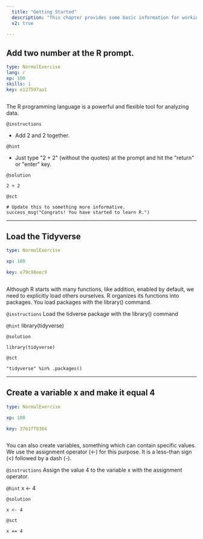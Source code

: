 ```yaml
---
  title: "Getting Started"
  description: "This chapter provides some basic information for working with R."
  v2: true

---
```

## Add two number at the R prompt.

```yaml
type: NormalExercise
lang: r
xp: 100
skills: 1
key: e127597aa1



```

The R programming language is a powerful and flexible tool for analyzing data.

`@instructions`
- Add 2 and 2 together.

`@hint`
- Just type "2 + 2" (without the quotes) at the prompt and hit the "return" or "enter" key.



`@solution`
```{r}
2 + 2
```
`@sct`
```{r}
# Update this to something more informative.
success_msg("Congrats! You have started to learn R.")
```






---
## Load the Tidyverse

```yaml
type: NormalExercise

xp: 100

key: e79c98eec9



```

Although R starts with many functions, like addition, enabled by default, we need to explicitly load others ourselves. R organizes its functions into packages. You load packages with the library() command.

`@instructions`
Load the tidverse package with the library() command

`@hint`
library(tidyverse)



`@solution`
```{r}
library(tidyverse)
```
`@sct`
```{r}
"tidyverse" %in% .packages()
```






---
## Create a variable x and make it equal 4

```yaml
type: NormalExercise

xp: 100

key: 3761ff0384



```

You can also create variables, something which can contain specific values. We use the assignment operator (<-) for this purpose.  It is a less-than sign (<) followed by a dash (-).

`@instructions`
Assign the value 4 to the variable x with the assignment operator.

`@hint`
x <- 4



`@solution`
```{r}
x <- 4
```
`@sct`
```{r}
x == 4
```




